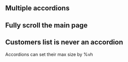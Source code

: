 ## Multiple accordions

## Fully scroll the main page

## Customers list is never an accordion
Accordions can set their max size by %vh
